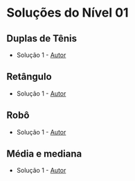 # Soluções do Nível 01

## Duplas de Tênis
- Solução 1 - [Autor]() <Insira o link para o seu github nos parenteses>

<Se possivel insira uma breve explicacao da solucao>

## Retângulo
- Solução 1 - [Autor]() <Insira o link para o seu github nos parenteses>

<Se possivel insira uma breve explicacao da solucao>

## Robô
- Solução 1 - [Autor]() <Insira o link para o seu github nos parenteses>

<Se possivel insira uma breve explicacao da solucao>

## Média e mediana
- Solução 1 - [Autor]() <Insira o link para o seu github nos parenteses>

<Se possivel insira uma breve explicacao da solucao>
